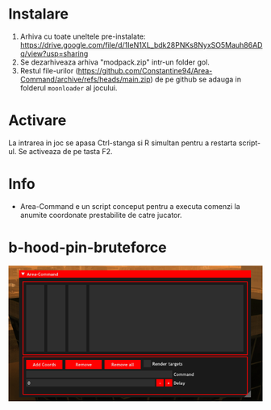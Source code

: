 # Instalare
1. Arhiva cu toate uneltele pre-instalate: https://drive.google.com/file/d/1IeN1XL_bdk28PNKs8NyxSO5Mauh86ADq/view?usp=sharing
2. Se dezarhiveaza arhiva "modpack.zip" intr-un folder gol.
3. Restul file-urilor (https://github.com/Constantine94/Area-Command/archive/refs/heads/main.zip) de pe github se adauga in folderul `moonloader` al jocului.

# Activare
La intrarea in joc se apasa Ctrl-stanga si R simultan pentru a restarta script-ul.
Se activeaza de pe tasta F2.

# Info
- Area-Command e un script conceput pentru a executa comenzi la anumite coordonate prestabilite de catre jucator. 

# b-hood-pin-bruteforce
![alt text](https://raw.githubusercontent.com/Constantine94/Area-Command/main/area-command.png)
